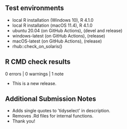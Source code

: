 ## Test environments
* local R installation (Windows 10), R 4.1.0
* local R installation (macOS 11.4), R 4.1.0
* ubuntu 20.04 (on GitHub Actions), (devel and release)
* windows-latest (on GitHub Actions), (release)
* macOS-latest (on GitHub Actions), (release)
* rhub::check_on_solaris()

## R CMD check results

0 errors | 0 warnings | 1 note

* This is a new release.

## Additional Submission Notes

* Adds single quotes to 'tidyselect' in description.
* Removes .Rd files for internal functions.
* Thank you!
